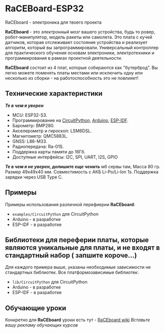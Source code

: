 # RaCEBoard-ESP32
 RaCEboard - электроника для твоего проекта

**RaCEboard** - это *электронный мозг* вашего устройства, будь то ровер, робот-манипулятор, модель ракеты или самолета. Это плата с кучей датчиков, которая отслеживает состояние устройства и реализует алгоритм, который вы запрограммировали. Универсальный контроллер для практического обучения основам электроники, электротехники и программирования в рамках проектной деятельности.

**RaCEboard** состоит из 4 плат, которые собираются как "бутерброд". Вы легко можете поменять платы местами или исключить одну или несколько из сборки - на работоспособность это не повлияет!

## Технические характеристики
***Те в чем я уверен***
+ MCU: ESP32-S3.
+ Программирование на [CircuitPython](https://github.com/adafruit/circuitpython), [Arduino](https://github.com/espressif/arduino-esp32),  [ESP-IDF](https://github.com/espressif/esp-idf).
+ Барометр: BMP280.
+ Акселерометр и гироскоп: LSM6DSL.
+ Магнитометр: QMC5883L.
+ GNSS: L86-M33.
+ Радиопередача: Ra-01S.
+ Поддержка карты памяти до 16Гб.
+ Доступные интерфейсы: I2C, SPI, UART, I2S, GPIO 

***Те в чем я не уверен, допишите еще ченить***
 мб сервы там, 
Масса 80 гр.
Размер 49х49х40 мм.
Совместимость с АКБ Li-Po/Li-Ion 1s.
Поддержка зарядки через USB Type C.

## Примеры
Примеры использования различной перефиерии **RaCEboard**:
-  ``examples/CircuitPython`` для CircuitPython
-  Arduino - в разработке
-  ESP-IDF - в разработке

## Библиотеки для переферии платы, которые являются уникальные для платы, и не входят в стандартный набор ( запшите короче...)
Для каждого примера выше, указаны необходимые зависимости не стандартных библиотек. Все платформозависимые библиотек:
-  ``lib/CircuitPython`` для CircuitPython
-  Arduino - в разработке
-  ESP-IDF - в разработке

## Обучающие уроки
Конкретно для **RaCEboard** уроки есть тут - [RaCEboard wiki](https://raceboards.notion.site/b904a8853876489b9a182e0184369974?v=f337b6ecd4494e199e3b007a1e0e9fd5)
*Вставьте вашу рекламу обучающих курсов*
